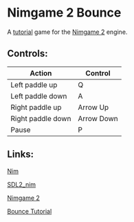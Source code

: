 Nimgame 2 Bounce
================

A [tutorial](https://vladar4.github.io/nimgame2/tut101_bounce.html) game for the [Nimgame 2](https://github.com/Vladar4/nimgame2) engine.

Controls:
---------

| Action            | Control     |
| ----------------- | ----------- |
| Left paddle up    | Q           |
| Left paddle down  | A           |
| Right paddle up   | Arrow Up    |
| Right paddle down | Arrow Down  |
| Pause             | P           |

Links:
------

[Nim](https://github.com/nim-lang/Nim)

[SDL2_nim](https://github.com/Vladar4/sdl2_nim)

[Nimgame 2](https://vladar4.github.io/nimgame2/)

[Bounce Tutorial](https://vladar4.github.io/nimgame2/tut101_bounce.html)


